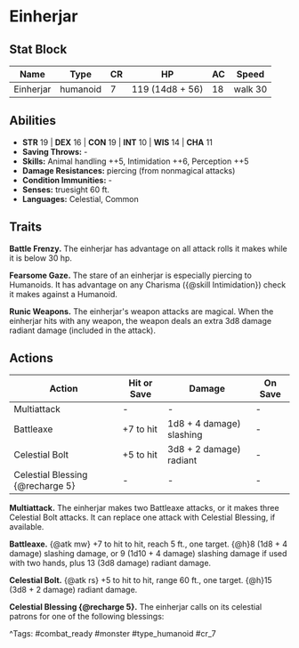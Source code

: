 # Einherjar

## Stat Block

| Name | Type | CR | HP | AC | Speed |
|------|------|----|----|----|-------|
| Einherjar | humanoid | 7 | 119 (14d8 + 56) | 18 | walk 30 |

## Abilities

- **STR** 19 | **DEX** 16 | **CON** 19 | **INT** 10 | **WIS** 14 | **CHA** 11
- **Saving Throws:** -  
- **Skills:** Animal handling ++5, Intimidation ++6, Perception ++5  
- **Damage Resistances:** piercing (from nonmagical attacks)  
- **Condition Immunities:** -  
- **Senses:** truesight 60 ft.  
- **Languages:** Celestial, Common

## Traits

**Battle Frenzy.** The einherjar has advantage on all attack rolls it makes while it is below 30 hp.

**Fearsome Gaze.** The stare of an einherjar is especially piercing to Humanoids. It has advantage on any Charisma ({@skill Intimidation}) check it makes against a Humanoid.

**Runic Weapons.** The einherjar's weapon attacks are magical. When the einherjar hits with any weapon, the weapon deals an extra 3d8 damage radiant damage (included in the attack).


## Actions

| Action | Hit or Save | Damage | On Save |
|--------|--------------|--------|----------|
| Multiattack | - | - | - |
| Battleaxe | +7 to hit | 1d8 + 4 damage) slashing | - |
| Celestial Bolt | +5 to hit | 3d8 + 2 damage) radiant | - |
| Celestial Blessing {@recharge 5} | - | - | - |

**Multiattack.** The einherjar makes two Battleaxe attacks, or it makes three Celestial Bolt attacks. It can replace one attack with Celestial Blessing, if available.

**Battleaxe.** {@atk mw} +7 to hit to hit, reach 5 ft., one target. {@h}8 (1d8 + 4 damage) slashing damage, or 9 (1d10 + 4 damage) slashing damage if used with two hands, plus 13 (3d8 damage) radiant damage.

**Celestial Bolt.** {@atk rs} +5 to hit to hit, range 60 ft., one target. {@h}15 (3d8 + 2 damage) radiant damage.

**Celestial Blessing {@recharge 5}.** The einherjar calls on its celestial patrons for one of the following blessings:


^Tags: #combat_ready #monster #type_humanoid #cr_7